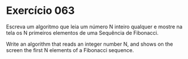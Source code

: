 # Exercício 063

Escreva um algoritmo que leia um número N inteiro qualquer e mostre na tela os N primeiros elementos de uma Sequência de Fibonacci. 

Write an algorithm that reads an integer number N, and shows on the screen the first N elements of a Fibonacci sequence.